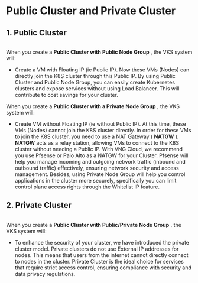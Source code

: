 # Public Cluster and Private Cluster

## **1. Public Cluster** <a href="#id-1.-public-cluster" id="id-1.-public-cluster"></a>

<figure><img src="https://docs.vngcloud.vn/~gitbook/image?url=https%3A%2F%2F3672463924-files.gitbook.io%2F%7E%2Ffiles%2Fv0%2Fb%2Fgitbook-x-prod.appspot.com%2Fo%2Fspaces%252FB0NrrrdJdpYOYzRkbWp5%252Fuploads%252Fvbnmi3cReXehXboTd85R%252Fimage.png%3Falt%3Dmedia%26token%3D618fbb97-4bd7-4612-be3a-0e6d3ea40021&#x26;width=768&#x26;dpr=4&#x26;quality=100&#x26;sign=9119e8dd&#x26;sv=1" alt=""><figcaption></figcaption></figure>

When you create a **Public Cluster with Public Node Group** , the VKS system will:

* Create a VM with Floating IP (ie Public IP). Now these VMs (Nodes) can directly join the K8S cluster through this Public IP. By using Public Cluster and Public Node Group, you can easily create Kubernetes clusters and expose services without using Load Balancer. This will contribute to cost savings for your cluster.

When you create a **Public Cluster with a Private Node Group** , the VKS system will:

* Create VM without Floating IP (ie without Public IP). At this time, these VMs (Nodes) cannot join the K8S cluster directly. In order for these VMs to join the K8S cluster, you need to use a NAT Gateway ( **NATGW** ). **NATGW** acts as a relay station, allowing VMs to connect to the K8S cluster without needing a Public IP. With VNG Cloud, we recommend you use Pfsense or Palo Alto as a NATGW for your Cluster. Pfsense will help you manage incoming and outgoing network traffic (inbound and outbound traffic) effectively, ensuring network security and access management. Besides, using Private Node Group will help you control applications in the cluster more securely, specifically you can limit control plane access rights through the Whitelist IP feature.

## **2. Private Cluster** <a href="#id-2.-private-cluster" id="id-2.-private-cluster"></a>

<figure><img src="https://docs.vngcloud.vn/~gitbook/image?url=https%3A%2F%2F3672463924-files.gitbook.io%2F%7E%2Ffiles%2Fv0%2Fb%2Fgitbook-x-prod.appspot.com%2Fo%2Fspaces%252FB0NrrrdJdpYOYzRkbWp5%252Fuploads%252Fj8WSjgnwd7WXKXblh1ex%252Fimage.png%3Falt%3Dmedia%26token%3Dae664224-8486-495b-aab6-5d1d1017edec&#x26;width=768&#x26;dpr=4&#x26;quality=100&#x26;sign=8c00454b&#x26;sv=1" alt=""><figcaption></figcaption></figure>

When you create a **Public Cluster with Public/Private Node Group** , the VKS system will:

* To enhance the security of your cluster, we have introduced the private cluster model. Private clusters do not use External IP addresses for nodes. This means that users from the internet cannot directly connect to nodes in the cluster. Private Cluster is the ideal choice for services that require strict access control, ensuring compliance with security and data privacy regulations.
